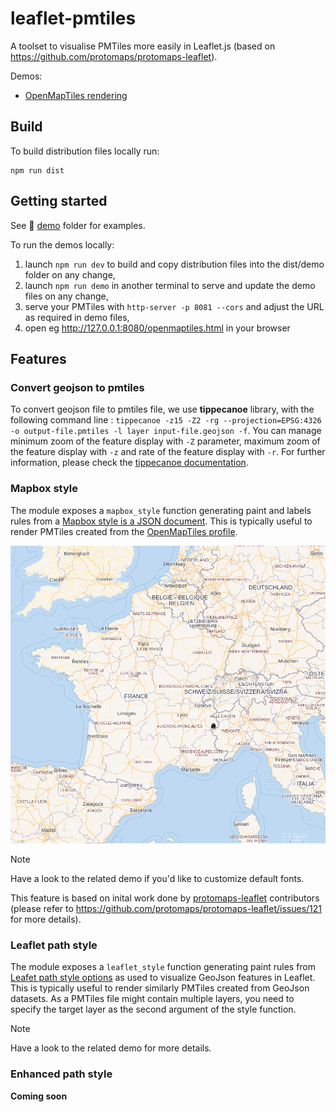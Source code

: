 # leaflet-pmtiles

A toolset to visualise PMTiles more easily in Leaflet.js (based on https://github.com/protomaps/protomaps-leaflet).

Demos:
* [OpenMapTiles rendering](https://kalisio.github.io/leaflet-pmtiles/openmapstyle.html)

## Build

To build distribution files locally run: 
```
npm run dist
```

## Getting started

See :open_file_folder: [demo](./demo) folder for examples.

To run the demos locally:
1) launch `npm run dev` to build and copy distribution files into the dist/demo folder on any change,
2) launch `npm run demo` in another terminal to serve and update the demo files on any change,
3) serve your PMTiles with `http-server -p 8081 --cors` and adjust the URL as required in demo files,
4) open eg http://127.0.0.1:8080/openmaptiles.html in your browser

## Features

### Convert geojson to pmtiles
To convert geojson file to pmtiles file, we use **tippecanoe** library, with the following command line : `tippecanoe -z15 -Z2 -rg --projection=EPSG:4326 -o output-file.pmtiles -l layer input-file.geojson -f`. You can manage minimum zoom of the feature display with `-Z` parameter, maximum zoom of the feature display with `-z` and rate of the feature display with `-r`. For further information, please check the [tippecanoe documentation](https://github.com/mapbox/tippecanoe?tab=readme-ov-file).


### Mapbox style

The module exposes a `mapbox_style` function generating paint and labels rules from a [Mapbox style is a JSON document](https://docs.mapbox.com/help/glossary/style/). This is typically useful to render PMTiles created from the [OpenMapTiles profile](https://github.com/openmaptiles/planetiler-openmaptiles).

![Image](./OpenMapTiles.png)

> [!NOTE]
> Have a look to the related demo if you'd like to customize default fonts.

This feature is based on inital work done by [protomaps-leaflet](https://github.com/protomaps/protomaps-leaflet) contributors (please refer to https://github.com/protomaps/protomaps-leaflet/issues/121 for more details).

### Leaflet path style

The module exposes a `leaflet_style` function generating paint rules from [Leafet path style options](https://leafletjs.com/reference.html#path) as used to visualize GeoJson features in Leaflet. This is typically useful to render similarly PMTiles created from GeoJson datasets. As a PMTiles file might contain multiple layers, you need to specify the target layer as the second argument of the style function.

> [!NOTE]
> Have a look to the related demo for more details.

### Enhanced path style

**Coming soon**
